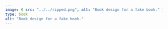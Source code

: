 ```yaml
---
image: { src: "../../ripped.png", alt: "Book design for a fake book." }
type: book
alt: "Book design for a fake book."
---
```

